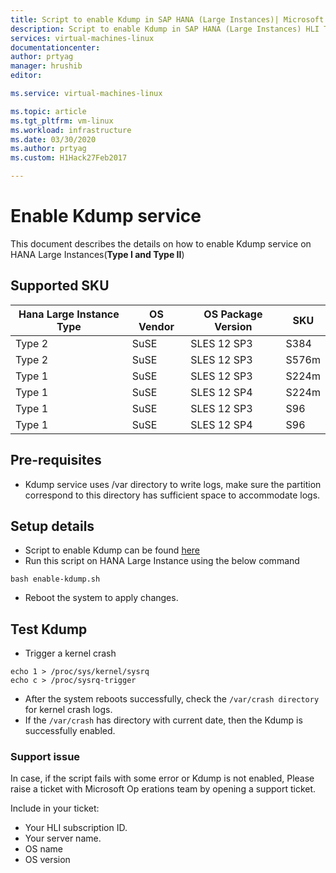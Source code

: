 ```yaml
---
title: Script to enable Kdump in SAP HANA (Large Instances)| Microsoft Docs
description: Script to enable Kdump in SAP HANA (Large Instances) HLI Type I, HLI Type II
services: virtual-machines-linux
documentationcenter:
author: prtyag
manager: hrushib
editor:

ms.service: virtual-machines-linux

ms.topic: article
ms.tgt_pltfrm: vm-linux
ms.workload: infrastructure
ms.date: 03/30/2020
ms.author: prtyag
ms.custom: H1Hack27Feb2017

---
```


# Enable Kdump service
This document describes the details on how to enable Kdump service on  HANA Large Instances(**Type I and Type II**)

## Supported SKU
|  Hana Large Instance Type   |  OS Vendor   |  OS Package Version   |  SKU	       |
|-----------------------------|--------------|-----------------------|-------------|
|   Type 2                    |  SuSE        |   SLES 12 SP3         |  S384       |
|   Type 2                    |  SuSE        |   SLES 12 SP3         |  S576m      |
|   Type 1                    |  SuSE        |   SLES 12 SP3         |  S224m      |
|   Type 1                    |  SuSE        |   SLES 12 SP4         |  S224m      |
|   Type 1                    |  SuSE        |   SLES 12 SP3         |  S96        |
|   Type 1                    |  SuSE        |   SLES 12 SP4         |  S96        |

## Pre-requisites
- Kdump service uses /var directory to write logs, make sure the partition correspond to this directory has sufficient
space to accommodate logs.

## Setup details
- Script to enable Kdump can be found [here](https://github.com/Azure/sap-hana/blob/master/tools/enable-kdump.sh)
- Run this script on HANA Large Instance using the below command
```
bash enable-kdump.sh
```
- Reboot the system to apply changes.

## Test Kdump
- Trigger a kernel crash
```
echo 1 > /proc/sys/kernel/sysrq
echo c > /proc/sysrq-trigger
```
- After the system reboots successfully, check the `/var/crash directory` for kernel crash logs.
- If the `/var/crash` has directory with current date, then the Kdump is successfully enabled.

### Support issue
In case, if the script fails with some error or Kdump is not enabled, Please raise a ticket with Microsoft Op erations team by opening a support ticket.

Include in your ticket:

* Your HLI subscription ID.
* Your server name.
* OS name
* OS version